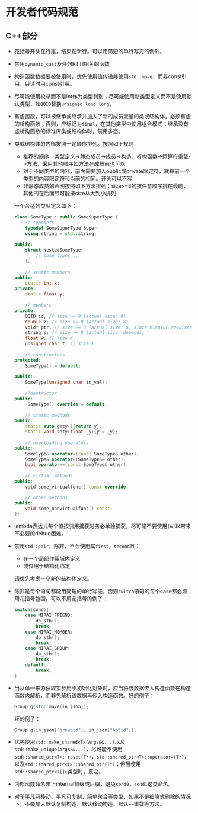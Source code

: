 # 开发者代码规范

## C++部分

* 花括号开头在行尾，结束在新行。可以用简短的单行写完的例外。

* 禁用`dynamic_cast`及任何RTTI相关的函数。

* 构造函数数据要被使用时，优先使用值传递并使用`std::move`，而非const引用。只读时用const引用。

* 尽可能使用枚举而不是int作为类型判别；尽可能使用新类型定义而不是使用默认类型，如`QQID`替换`unsigned long long`。

* 有虚函数，可以被继承或继承并加入了新的成员变量的类或结构体，必须有虚的析构函数；否则，应标记为`final`，在其他类型中使用组合模式；继承没有虚析构函数的标准库类或结构体时，禁用多态。

* 类或结构体的内部按照一定顺序排列。按照如下规则

  * 推荐的顺序：类型定义->静态成员->成员->构造、析构函数->运算符重载->方法，采用其他顺序如方法在成员前也可以
  * 对于不同类型的内容，前面需要加入public或private限定符，就算前一个类型的内容限定符和当前的相同。开头可以不写
  * 非静态成员的声明按照如下方法排列：size>=8的按任意顺序排在最前，其他的在后面尽可能按size从大到小排列

  一个合适的类型定义如下：

  ```C++
  class SomeType : public SomeSuperType {
      // typedefs
      typedef SomeSuperType Super;
      using string = std::string;
      
  public:
      struct NestedSomeType{
          // some types ...
      };
      
      // static members
  public:
      static int x;
  private:
      static float y;
      
      // members
  private:
      QQID id; // size >= 8 (actual size: 8)
      double z; // size >= 8 (actual size: 8)
      void* ptr; // size >= 8 (actual size: 8, since MiraiCP requires 64 bit)
      string s; // size >= 8 (actual size: depends)
      float w; // size 4
      unsigned char t; // size 1
      
      // constructors
  protected:
      SomeType() = default;
      
  public:
      SomeType(unsigned char in_val);
      
      //destructor
  public:
      ~SomeType() override = default;
      
      // static methods
  public:
      static auto gety(){return y};
      static void sety(float _y){y = _y};
      
      // overloading operators
  public:
      SomeType& operator=(const SomeType& other);
      SomeType& operator=(SomeType&& other);
      bool operator==(const SomeType& other);
      
      // virtual methods
  public:
      void some_virtualfunc() const override;
  
      // other methods
  public:
      void some_nonvirtualfunc() const;
  };
  ```

* lambda表达式每个值按引用捕获时务必单独捕获，尽可能不要使用`[&]`以带来不必要的debug困难。

* 禁用`std::pair`，除非，不会使用其`first`，`second`且：

  * 在一个局部作用域内定义
  * 或仅用于结构化绑定

  请优先考虑一个新的结构体定义。

* 除非是每个语句都能用简短的单行写完，否则`switch`语句的每个case都必须用花括号包围。可以不用花括号的例子：

  ```c++
  switch(cond){
      case MIRAI_FRIEND:
          do_sth();
          break;
      case MIRAI_MEMBER:
          do_sth();
          break;
      case MIRAI_GROUP:
          do_sth();
          break;
      default:
          break;
  }
  ```

* 当从单一来源获取实参用于初始化对象时，应当将该数据传入构造函数在构造函数内解析，而非先解析该数据再传入构造函数。好的例子：

  ```c++
  Group g(std::move(in_json));
  ```

  坏的例子：

  ```c++
  Group g(in_json["groupid"], in_json["botid"]);
  ```

* 优先使用`std::make_shared<T>(Args&&...)`以及`std::make_unique(Args&&...)`，尽可能不使用`std::shared_ptr<T>::reset(T*)`，`std::shared_ptr<T>::operator=(T*)`，以及`std::shared_ptr<T>::shared_ptr(T*)`；但当使用`std::shared_ptr<T[]>`类型时，反之。

* 内部函数命名带上internal前缀或后缀，避免`send0`，`send1`这类命名。
* 对于平凡可移动、平凡可复制、简单聚合等类型，如果不是被隐式删除的情况下，不要加入默认复制构造、默认移动构造、默认`==`重载等方法。